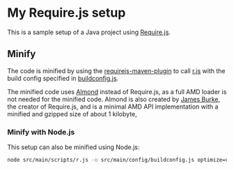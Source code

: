 My Require.js setup
===================

This is a sample setup of a Java project using
[Require.js](http://requirejs.org/).

Minify
------

The code is minified by using the
[requirejs-maven-plugin](https://github.com/mcheely/requirejs-maven-plugin)
to call [r.js](https://github.com/jrburke/r.js) with the build config
specified in [buildconfig.js]().

The minified code uses [Almond](https://github.com/jrburke/almond)
instead of Require.js, as a full AMD loader is not needed for the
minified code. Almond is also created by [James
Burke](https://github.com/jrburke), the creator of Require.js, and is a
minimal AMD API implementation with a minified and gzipped size of about
1 kilobyte,

### Minify with Node.js

This setup can also be minified using Node.js:

```bash
node src/main/scripts/r.js -o src/main/config/buildconfig.js optimize=uglify
```
